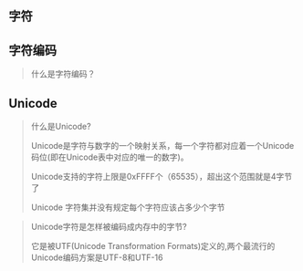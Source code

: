 ## 字符

## 

## 字符编码

> 什么是字符编码？
>
> 



## Unicode

> 什么是Unicode?
>
> Unicode是字符与数字的一个映射关系，每一个字符都对应着一个Unicode码位(即在Unicode表中对应的唯一的数字)。
>
> Unicode支持的字符上限是0xFFFF个（65535），超出这个范围就是4字节了
>
> Unicode 字符集并没有规定每个字符应该占多少个字节



> Unicode字符是怎样被编码成内存中的字节?
>
> 它是被UTF(Unicode Transformation Formats)定义的,两个最流行的Unicode编码方案是UTF-8和UTF-16